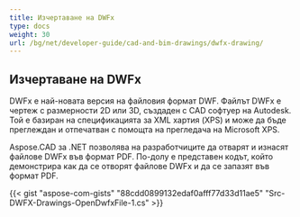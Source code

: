 ```yaml
---
title: Изчертаване на DWFx
type: docs
weight: 30
url: /bg/net/developer-guide/cad-and-bim-drawings/dwfx-drawing/
---
```


## **Изчертаване на DWFx**
DWFx е най-новата версия на файловия формат DWF. Файлът DWFx е чертеж с размерности 2D или 3D, създаден с CAD софтуер на Autodesk. Той е базиран на спецификацията за XML хартия (XPS) и може да бъде преглеждан и отпечатван с помощта на прегледача на Microsoft XPS.

Aspose.CAD за .NET позволява на разработчиците да отварят и изнасят файлове DWFx във формат PDF. По-долу е представен кодът, който демонстрира как да се отворят файлове DWFx и да се запазят във формат PDF.

{{< gist "aspose-com-gists" "88cdd0899132edaf0afff77d33d11ae5" "Src-DWFX-Drawings-OpenDwfxFile-1.cs" >}}

